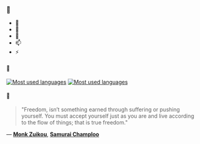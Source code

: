 ### 👋

- 🔭
- 🌱
- 💬
- 📫
- ⚡

#### 🧏

[![Most used languages](https://github-readme-stats-aynah.vercel.app/api/top-langs/?username=aynh&theme=solarized-dark&langs_count=6&layout=compact&hide_title=true)](https://github.com/anuraghazra/github-readme-stats#gh-dark-mode-only)
[![Most used languages](https://github-readme-stats-aynah.vercel.app/api/top-langs/?username=aynh&theme=solarized-light&langs_count=6&layout=compact&hide_title=true)](https://github.com/anuraghazra/github-readme-stats#gh-light-mode-only)

#### 💬

> "Freedom, isn’t something earned through suffering or pushing yourself. You must accept yourself just as you are and live according to the flow of things; that is true freedom."

&mdash; [**Monk Zuikou**](https://myanimelist.net/character.php?q=Monk%20Zuikou&cat=character), [**Samurai Champloo**](https://myanimelist.net/search/all?q=Samurai%20Champloo&cat=all)
